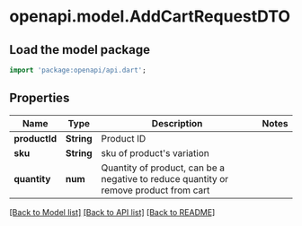 # openapi.model.AddCartRequestDTO

## Load the model package
```dart
import 'package:openapi/api.dart';
```

## Properties
Name | Type | Description | Notes
------------ | ------------- | ------------- | -------------
**productId** | **String** | Product ID | 
**sku** | **String** | sku of product's variation | 
**quantity** | **num** | Quantity of product, can be a negative to reduce quantity or remove product from cart | 

[[Back to Model list]](../README.md#documentation-for-models) [[Back to API list]](../README.md#documentation-for-api-endpoints) [[Back to README]](../README.md)


